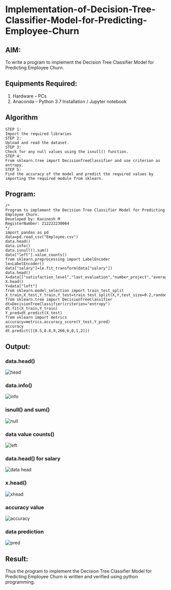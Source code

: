 # Implementation-of-Decision-Tree-Classifier-Model-for-Predicting-Employee-Churn

## AIM:
To write a program to implement the Decision Tree Classifier Model for Predicting Employee Churn.

## Equipments Required:
1. Hardware – PCs
2. Anaconda – Python 3.7 Installation / Jupyter notebook

## Algorithm
```
STEP 1:
Import the required libraries
STEP 2:
Upload and read the dataset.
STEP 3:
Check for any null values using the isnull() function.
STEP 4:
From sklearn.tree import DecisionTreeClassifier and use criterion as entropy.
STEP 5:
Find the accuracy of the model and predict the required values by importing the required module from sklearn.
```
## Program:
```
/*
Program to implement the Decision Tree Classifier Model for Predicting Employee Churn.
Developed by: Kavinesh M
RegisterNumber: 212222230064 
*/
import pandas as pd
data=pd.read_csv("Employee.csv")
data.head()
data.info()
data.isnull().sum()
data["left"].value_counts()
from sklearn.preprocessing import LabelEncoder
le=LabelEncoder()
data["salary"]=le.fit_transform(data["salary"])
data.head()
X=data[["satisfaction_level","last_evaluation","number_project","average_montly_hours","time_spend_company","Work_accident","promotion_last_5years","salary"]]
X.head()
Y=data["left"]
from sklearn.model_selection import train_test_split
X_train,X_test,Y_train,Y_test=train_test_split(X,Y,test_size=0.2,random_state=100)
from sklearn.tree import DecisionTreeClassifier
dt=DecisionTreeClassifier(criterion="entropy")
dt.fit(X_train,Y_train)
Y_pred=dt.predict(X_test)
from sklearn import metrics
accuracy=metrics.accuracy_score(Y_test,Y_pred)
accuracy
dt.predict([[0.5,0.8,9,260,6,0,1,2]])
```

## Output:
### data.head()
![head](https://github.com/kavinesh8476/Implementation-of-Decision-Tree-Classifier-Model-for-Predicting-Employee-Churn/assets/118466561/7053acea-9767-4f0d-be48-4020977d5099)

### data.info()
![info](https://github.com/kavinesh8476/Implementation-of-Decision-Tree-Classifier-Model-for-Predicting-Employee-Churn/assets/118466561/2f04c5df-7532-4eed-b66d-da24ada95ce8)

### isnull() and sum()
![null](https://github.com/kavinesh8476/Implementation-of-Decision-Tree-Classifier-Model-for-Predicting-Employee-Churn/assets/118466561/6ee3fbbd-f898-4f3b-8c9a-671e5287bc01)

### data value counts()
![left](https://github.com/kavinesh8476/Implementation-of-Decision-Tree-Classifier-Model-for-Predicting-Employee-Churn/assets/118466561/59df1ad0-83a8-4b11-90f1-3a479ee5c062)

### data.head() for salary
![data head](https://github.com/kavinesh8476/Implementation-of-Decision-Tree-Classifier-Model-for-Predicting-Employee-Churn/assets/118466561/0ac307e2-690f-4a08-bc65-778317838cf8)

### x.head()
![xhead](https://github.com/kavinesh8476/Implementation-of-Decision-Tree-Classifier-Model-for-Predicting-Employee-Churn/assets/118466561/309ec9eb-1208-4d5c-971c-6654909bb43d)

### accuracy value
![accuracy](https://github.com/kavinesh8476/Implementation-of-Decision-Tree-Classifier-Model-for-Predicting-Employee-Churn/assets/118466561/66a5671d-6b01-4e5a-bbd2-2fc5b0722047)

### data prediction

![pred](https://github.com/kavinesh8476/Implementation-of-Decision-Tree-Classifier-Model-for-Predicting-Employee-Churn/assets/118466561/4b91ba0c-1e9f-4640-959d-d246bd7e68c2)

## Result:
Thus the program to implement the  Decision Tree Classifier Model for Predicting Employee Churn is written and verified using python programming.
